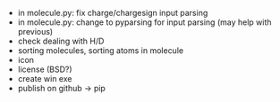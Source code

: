 - in molecule.py: fix charge/chargesign input parsing
- in molecule.py: change to pyparsing for input parsing (may help with previous)
- check dealing with H/D
- sorting molecules, sorting atoms in molecule
- icon
- license (BSD?)
- create win exe
- publish on github -> pip
